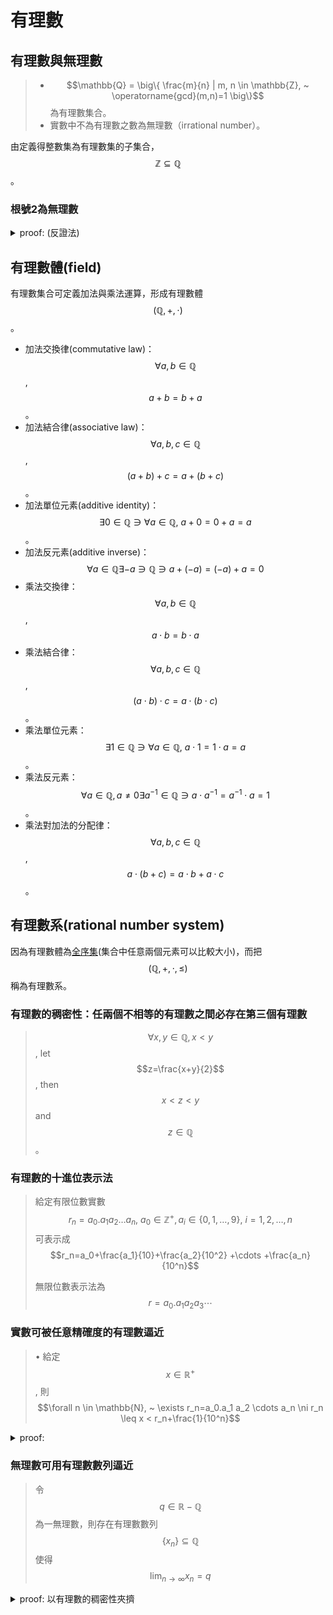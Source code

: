 # 有理數

## 有理數與無理數

> * $$\mathbb{Q} = \big\{ \frac{m}{n} | m, n \in \mathbb{Z}, ~ \operatorname{gcd}(m,n)=1 \big\}$$為有理數集合。
> * 實數中不為有理數之數為無理數（irrational number）。

由定義得整數集為有理數集的子集合，$$\mathbb{Z} \subseteq \mathbb{Q}$$。

### 根號2為無理數

<details>

<summary> proof: (反證法) </summary>

假設$$\sqrt{2} = \frac{m}{n}, m, n \in \mathbb{N}$$，$$gcd(m,n)=1$$為有理數。

取平方可得  $$2 = \frac{m^2}{n^2} \Rightarrow m^2 = 2n^2$$，因此$$m$$為偶數。

令$$m = 2a, a \in \mathbb{N}$$

所以$$m^2 = 4a^2 = 2n^2 \Rightarrow n^2 = 2a^2$$，因此$$n$$為偶數。

由於$$m,n$$均為偶數，可得$$gcd(m,n)=2$$，和假設不符，因此$$\sqrt{2}$$為無理數(QED)。

</details> 

## 有理數體(field)

有理數集合可定義加法與乘法運算，形成有理數體$$(\mathbb{Q}, +, \cdot)$$。

* 加法交換律(commutative law)：$$\forall a,b \in \mathbb{Q}$$, $$a+b=b+a$$。
* 加法結合律(associative law)：$$\forall a,b,c \in \mathbb{Q}$$, $$(a+b)+c=a+(b+c)$$。
* 加法單位元素(additive identity)：$$\exists 0 \in \mathbb{Q} \ni \forall a \in \mathbb{Q},\ a+0=0+a=a$$。
* 加法反元素(additive inverse)：$$\forall a \in \mathbb{Q} \exists -a \ni \mathbb{Q} \ni a+(-a) = (-a)+a=0$$
* 乘法交換律：$$\forall a,b \in \mathbb{Q}$$, $$a \cdot b = b \cdot a$$
* 乘法結合律：$$\forall a,b,c \in \mathbb{Q}$$, $$(a \cdot b) \cdot c=a \cdot (b \cdot c)$$。
* 乘法單位元素：$$\exists 1 \in \mathbb{Q} \ni \forall a \in \mathbb{Q},\ a\cdot 1 = 1 \cdot a = a$$。
* 乘法反元素：$$\forall a \in \mathbb{Q}, a \neq 0 \exists a^{-1} \in \mathbb{Q} \ni a \cdot a^{-1} = a^{-1} \cdot a = 1$$。
* 乘法對加法的分配律：$$\forall a,b,c \in \mathbb{Q}$$, $$a \cdot (b+c)=a\cdot b + a \cdot c$$。

## 有理數系(rational number system)

因為有理數體為[全序集](partial-total-order-set.md#quan-xu-ji-total-order-set)(集合中任意兩個元素可以比較大小)，而把$$(\mathbb{Q}, + , \cdot, \leq)$$稱為有理數系。

### 有理數的稠密性：任兩個不相等的有理數之間必存在第三個有理數

> $$\forall x,y \in \mathbb{Q}, x < y$$, let $$z=\frac{x+y}{2}$$, then $$x < z < y$$ and $$z \in \mathbb{Q}$$。

### 有理數的十進位表示法

> 給定有限位數實數$$r_n=a_0.a_1 a_2\ldots a_n, ~ a_0 \in \mathbb{Z}^{+}, a_i \in \{0,1,\ldots, 9\}, ~ i=1,2,\ldots, n$$可表示成$$r_n=a_0+\frac{a_1}{10}+\frac{a_2}{10^2} +\cdots +\frac{a_n}{10^n}$$&#x20;
>
> 無限位數表示法為$$r=a_0.a_1 a_2 a_3\cdots$$

### 實數可被任意精確度的有理數逼近

> • 給定$$x \in \mathbb{R}^+$$, 則$$\forall n \in \mathbb{N}, ~ \exists r_n=a_0.a_1 a_2 \cdots a_n \ni r_n \leq x < r_n+\frac{1}{10^n}$$

<details>

<summary> proof:  </summary>

令$$S=\{y \in \mathbb{N}, ~y\leq x\}\neq \emptyset$$ 為整數的子集合，因此S有上界, 由實數完備性得最小上界存在，令$$\sup(⁡S)=a_0$$。

因為$$a_0 \in \mathbb{Z}^+ \Rightarrow a_0 \in S$$, 令$$a_0=[x]$$ ，即$$a_0 \leq x<a_0+1$$。

令$$a_1=[10x−10a_0 ]$$  依序建造下去即可(QED)

</details>

### 無理數可用有理數數列逼近
> 令$$q \in \mathbb{R - Q}$$為一無理數，則存在有理數數列$$\{x_n\} \subseteq \mathbb{Q}$$
> 使得 $$ \displaystyle \lim_{n \rightarrow \infty} x_n = q $$

<details>

<summary>proof: 以有理數的稠密性夾擠 </summary>

給定數列$$\{\frac{1}{n}\}_{n \in \mathbb{N}}$$，
可得 $$\displaystyle \lim_{n \rightarrow \infty} \frac{1}{n} = 0$$

因為$$q$$為無理數，可得$$q - \frac{1}{n} < q + \frac{1}{n}, ~ \forall n \in \mathbb{N}$$

因為相異兩個無理數間必有一有理數(稠密性)，因此存在$$x_n \in \mathbb{Q}$$ 使得 
$$ q - \frac{1}{n} < x_n < q + \frac{1}{n} $$，整理後可得 $$ |x - q| < \frac{1}{n} $$。

由於$$\displaystyle \lim_{n \rightarrow \infty} \frac{1}{n} = 0$$，從極限定義得
$$ \forall \epsilon > 0 , \exists n_0 \in \mathbb{N} \ni |\frac{1}{n}|< \epsilon, ~ \forall n \geq n_0 $$

由上式得$$\forall \epsilon > 0$$，在$$n \geq n_0 $$時，$$|x - q | < \frac{1}{n} < \epsilon $$。
由極限定義得 $$ \displaystyle \lim_{n \rightarrow \infty} x_n  = q $$ (QED)


</details>
